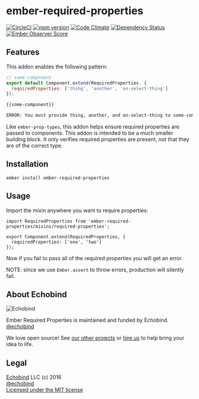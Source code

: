 # ember-required-properties

[![CircleCI](https://circleci.com/gh/echobind/ember-required-properties.svg?style=svg)](https://circleci.com/gh/echobind/ember-required-properties)
[![npm version](https://badge.fury.io/js/ember-required-properties.svg)](http://badge.fury.io/js/ember-required-properties)
[![Code Climate](https://codeclimate.com/github/echobind/ember-required-properties/badges/gpa.svg)](https://codeclimate.com/github/echobind/ember-required-properties)
[![Dependency Status](https://david-dm.org/echobind/ember-required-properties.svg)](https://david-dm.org/echobind/ember-required-properties)
[![Ember Observer Score](http://emberobserver.com/badges/ember-required-properties.svg)](http://emberobserver.com/addons/ember-required-properties)

## Features

This addon enables the following pattern:

```js
// some-component
export default Component.extend(RequiredProperties, {
  requiredProperties: ['thing', 'another', 'on-select-thing']  
});
```

```hbs
{{some-component}}
```

```sh
ERROR: You must provide thing, another, and on-select-thing to some-component.
```

Like `ember-prop-types`, this addon helps ensure required properties are passed to components. This addon is intended to be a much smaller building block. It only verifies required properties are present, not that they are of the correct type.

## Installation

```
ember install ember-required-properties
```

## Usage

Import the mixin anywhere you want to require properties:

```
import RequiredProperties from 'ember-required-properties/mixins/required-properties';

export Component.extend(RequiredProperties, {
  requiredProperties: ['one', 'two']
});
```

Now if you fail to pass all of the required properties you will get an error.

NOTE: since we use `Ember.assert` to throw errors, production will silently fail.


## About Echobind

![Echobind](https://echobind.s3.amazonaws.com/images/echobind-logo-black.svg)

Ember Required Properties is maintained and funded by Echobind.<br>
[@echobind][twitter]

We love open source! See [our other projects][community] or [hire us][hire] to help bring your idea to life.

## Legal
[Echobind](https://echobind.com) LLC (c) 2016 <br>
[@echobind](https://twitter.com/echobind) <br>
[Licensed under the MIT license](http://www.opensource.org/licenses/mit-license.php)

[twitter]: https://twitter.com/echobind
[community]: https://github.com/echobind
[hire]: https://echobind.com?utm_source=github-hire
[MIT]: http://www.opensource.org/licenses/mit-license.php
